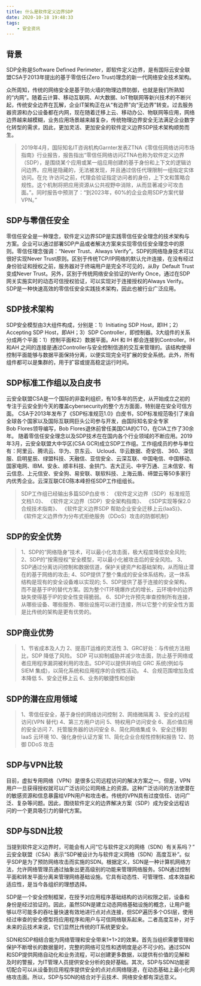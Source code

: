 ```yaml
---
title: 什么是软件定义边界SDP
date: 2020-10-18 19:48:33
tags:
    - 安全资讯
---
```


## 背景
SDP全称是Software Defined Perimeter，即软件定义边界，是有国际云安全联盟CSA于2013年提出的基于零信任(Zero Trust)理念的新一代网络安全技术架构。

<!--more-->

众所周知，传统的网络安全是基于防火墙的物理边界防御，也就是我们所熟知的“内网”。随着云计算、移动互联网、AI大数据、IoT物联网等新兴技术的不断兴起，传统安全边界在瓦解，企业IT架构正在从“有边界”向“无边界”转变。过去服务器资源和办公设备都在内网，现在随着迁移上云、移动办公、物联网等应用，网络边界越来越模糊，业务应用场景越来越复杂，传统物理边界安全无法满足企业数字化转型的需求，因此，更加灵活、更加安全的软件定义边界SDP技术架构顺势而生。
>2019年4月，国际知名IT咨询机构Garnter发表ZTNA《零信任网络访问市场指南》行业报告，报告指出“零信任网络访问ZTNA也称为软件定义边界（SDP），是围绕某个应用或某一组应用创建的基于身份和上下文的逻辑访问边界。应用是隐藏的，无法被发现，并且通过信任代理限制一组指定实体访问。在允 许访问之前，代理会验证指定访问者的身份，上下文和策略合规性。这个机制将把应用资源从公共视野中消除，从而显著减少可攻击面。”。同时报告中预测了：“到2023年，60%的企业会用SDP方案代替VPN。”

## SDP与零信任安全

零信任安全是一种理念，软件定义边界SDP是实践零信任安全理念的技术架构与方案。企业可以通过部署SDP产品或者解决方案来实现零信任安全理念中的原则。零信任理念强调：“Never Trust、Always Verify”。SDP的网络隐身技术可以很好实现Never Trust原则。区别于传统TCP/IP网络的默认允许连接，在没有经过身份验证和授权之前，服务器对于终端用户是完全不可见的，从By  Default Trust变成Never Trust。另外，区别于传统网络安全验证的Verify Once，通过在SDP网关实施实时的动态可信授权验证，可以实现对于连接授权的Always Verify。SDP是一种快速高效的零信任安全实践技术架构，因此也被行业广泛应用。

## SDP技术架构

SDP安全模型由3大组件构成，分别是：1）Initiating SDP Host，即IH；2） Accepting SDP Host，即AH；3）SDP Controller，即控制器。3大组件的关系分成两个平面：1）控制平面和2）数据平面。AH 和 IH 都会连接到Controller。IH和AH 之间的连接是通过Controller与安全控制信道的交互来管理的。该结构使得控制平面能够与数据平面保持分离，以便实现完全可扩展的安全系统。此外，所有组件都可以是集群的，用于扩容或提高稳定运行时间。

## SDP标准工作组以及白皮书

云安全联盟CSA是一个国际的非盈利组织，有10多年的历史，从开始成立之初的专注于云安全到今天的覆盖cybersecurity的整个方方面面，特别是在安全可信方面。 CSA于2013年发布了《SDP标准规范1.0》白皮书，SDP标准规范吸引了来自全球各个国家以及国际互联网巨头公司参与开发，由国际知名安全专家Bob Flores领导编写，Bob Flores退休前曾任美国CIA的CTO，在CIA工作了30余年。
随着零信任安全理念以及SDP技术在在国内各个行业领域的不断应用。2019年3月，云安全联盟大中华区(CSA GCR)成立SDP工作组。工作组成员的参与单位有：阿里云、腾讯云、华为、京东云、 Ucloud、华云数据、奇安信、 360、深信服、启明星辰、绿盟科技、天融信、亚信安全、云深互联、中国电信、中国移动、国家电网、IBM、安永、顺丰科技、金拱门、吉大正元、中宇万通、三未信安、有云信息、上元信安、安全狗、易安联、联软科技、上海云盾、缔盟云等50多家行内优秀企业。云深互联CEO陈本峰担任SDP工作组组长。
>SDP工作组已经输出多篇SDP白皮书：
《软件定义边界（SDP）标准规范文档1.0》、
《软件定义边界（SDP）安全架构指南》、
《SDP实现等保2.0合规技术指南》、
《软件定义边界SDP 帮助企业安全迁移上云(IaaS)》、
《软件定义边界作为分布式拒绝服务（DDoS）攻击的防御机制》

## SDP的安全优势

>1、SDP的“网络隐身”技术，可以最小化攻击面，极大程度降低安全风险;
2、SDP的“按需授权”安全模型，可以最小化被攻击后的安全风险。
3、SDP通过分离访问控制和数据信道，保护关键资产和基础架构，从而阻止潜在的基于网络的攻击;
4、SDP提供了整个集成的安全体系结构，这一体系结构是现有的安全设备难以实现的;
5、SDP提供了基于连接的安全架构，而不是基于IP的替代方案。因为整个IT环境爆炸式的增长，云环境中的边界缺失使得基于IP的安全性变得脆弱。
6、SDP允许预先审查控制所有连接，从哪些设备、哪些服务、哪些设施可以进行连接，所以它整个的安全性方面是比传统的架构是更有优势的。

## SDP商业优势

>1、节省成本及人力
2、提高IT运维的灵活性
3、GRC好处：与传统方法相比，SDP 降低了风险。 SDP 可以抑制威胁并减少攻击面，防止基于网络或者应用程序漏洞被利用的攻击。SDP可以提供并响应 GRC 系统(例如与 SIEM 集成)，以简化系统和应用程序的合规性活动。
4、合规范围增加及成本降低
5、安全迁移上云
6、业务的敏捷性和创新

## SDP的潜在应用领域

>1、零信任安全，基于身份的网络访问控制
2、网络微隔离
3、安全的远程访问(VPN 替代)
4、第三方用户访问
5、特权用户访问安全
6、高价值应用的安全访问
7、托管服务器的访问安全
8、简化网络集成
9、安全迁移到IaaS 云环境
10、强化身份认证方案
11、简化企业合规性控制和报告
12、防御 DDoS 攻击

## SDP与VPN比较

目前，虚拟专用网络（VPN）是很多公司远程访问的解决方案之一。但是，VPN用户一旦获得授权就可以广泛访问公司网络上的资源。这种广泛访问的方法使潜在的敏感资源和信息暴露给VPN用户和攻击者。传统的VPN具有过度信任、访问广泛、复杂等问题。因此，围绕软件定义的边界解决方案（SDP）成为安全远程访问的一个更具吸引力的替代方案。


## SDP与SDN比较

当提到软件定义边界时，可能会有人问“它与软件定义的网络（SDN）有关系吗？” 云安全联盟（CSA）表示“SDP被设计为与软件定义网络（SDN）高度互补”。似乎SDP是为了预防网络攻击而实施的SDN。根据定义，SDN是一种计算机网络方法，允许网络管理员通过抽象出更高级别的功能来管理网络服务。SDN通过控制平面和转发平面分离来管理网络基础设施。它具有动态性、可管理性、成本效益和适应性，是当今各组织的理想选择。

SDP是一个安全控制框架，在授予对应用程序基础结构的访问权限之前，设备和身份是经过验证的。因此，虽然SDN是建立动态网络基础设施的概念，让用户能够以尽可能多的吞吐量快速有效地进行点对点连接，但SDP遍历多个OSI层，使用经过审查的安全模型将应用程序和用户与可信网络联系起来。二者高度互补，对于未来的云技术来说，它们显然比传统的IT系统更安全。

SDN和SDP相结合能为网络管理和安全带来1+1>2的效果。首先当组织需要管理和保护不断增长的数据量时，完整的网络可见性和透明度是必不可少的。通过SDN和SDP提供网络自动化和业务流程，可以创建更多数据，以提供有价值的见解和及时的警报，为IT管理人员提供安全分析的良好基础。其次，SDP与SDN功能密切配合可以从设备到应用程序提供安全的点对点网络隧道，在动态基础上最小化网络攻击面。所以，SDP与SDN的结合对于云技术、网络安全都有深远意义。
